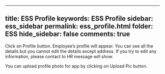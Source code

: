 
---
title: ESS Profile
keywords: ESS Profile
sidebar: ess_sidebar
permalink: ess_profile.html
folder: ESS
hide_sidebar: false
comments: true
---



Click on Profile button. Employee’s profile will appear.
You can see all the details but you cannot edit the details except address. If you try to edit any information, please contact to HR message will show.

You can upload profile photo for app by clicking on Upload Pic button.
